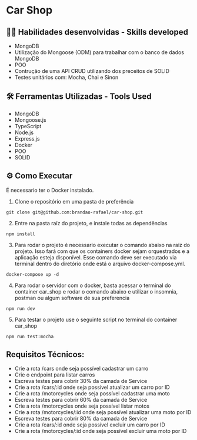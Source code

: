 <h1>Car Shop</h1>

## :man_technologist: Habilidades desenvolvidas - Skills developed
* MongoDB
* Utilização do Mongoose (ODM) para trabalhar com o banco de dados MongoDB
* POO
* Contrução de uma API CRUD utilizando dos preceitos de SOLID
* Testes unitários com: Mocha, Chai e Sinon

## 🛠️ Ferramentas Utilizadas - Tools Used

* MongoDB
* Mongoose.js
* TypeScript
* Node.js
* Express.js
* Docker
* POO
* SOLID

## ⚙️ Como Executar

É necessario ter o Docker instalado.

1. Clone o repositório em uma pasta de preferência

```
git clone git@github.com:brandao-rafael/car-shop.git
```

2. Entre na pasta raíz do projeto, e instale todas as dependências

```
npm install
```

3. Para rodar o projeto é necessario executar o comando abaixo na raiz do projeto. Isso fará com que os containers docker sejam orquestrados e a aplicação esteja disponível. Esse comando deve ser executado via terminal dentro do diretório onde está o arquivo docker-compose.yml.

```
docker-compose up -d
```
4. Para rodar o servidor com o docker, basta acessar o terminal do container car_shop e rodar o comando abaixo e utilizar o insomnia, postman ou algum software de sua preferencia

```
npm run dev
```

5. Para testar o projeto use o seguinte script no terminal do container car_shop

```
npm run test:mocha
```

## Requisitos Técnicos:
* Crie a rota /cars onde seja possível cadastrar um carro
* Crie o endpoint para listar carros
* Escreva testes para cobrir 30% da camada de Service
* Crie a rota /cars/:id onde seja possível atualizar um carro por ID
* Crie a rota /motorcycles onde seja possível cadastrar uma moto
* Escreva testes para cobrir 60% da camada de Service
* Crie a rota /motorcycles onde seja possível listar motos
* Crie a rota /motorcycles/:id onde seja possível atualizar uma moto por ID
* Escreva testes para cobrir 80% da camada de Service
* Crie a rota /cars/:id onde seja possível excluir um carro por ID
* Crie a rota /motorcycles/:id onde seja possível excluir uma moto por ID

